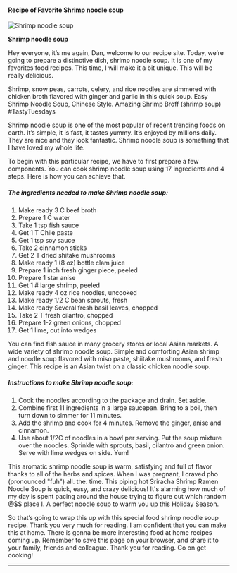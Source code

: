             

#### Recipe of Favorite Shrimp noodle soup

![Shrimp noodle soup](https://img-global.cpcdn.com/recipes/e0851ba7acb61106/751x532cq70/shrimp-noodle-soup-recipe-main-photo.jpg)

**Shrimp noodle soup**

Hey everyone, it’s me again, Dan, welcome to our recipe site. Today, we’re going to prepare a distinctive dish, shrimp noodle soup. It is one of my favorites food recipes. This time, I will make it a bit unique. This will be really delicious.

Shrimp, snow peas, carrots, celery, and rice noodles are simmered with chicken broth flavored with ginger and garlic in this quick soup. Easy Shrimp Noodle Soup, Chinese Style. Amazing Shrimp Broff (shrimp soup) #TastyTuesdays

Shrimp noodle soup is one of the most popular of recent trending foods on earth. It’s simple, it is fast, it tastes yummy. It’s enjoyed by millions daily. They are nice and they look fantastic. Shrimp noodle soup is something that I have loved my whole life.

To begin with this particular recipe, we have to first prepare a few components. You can cook shrimp noodle soup using 17 ingredients and 4 steps. Here is how you can achieve that.

##### The ingredients needed to make Shrimp noodle soup:

1.  Make ready 3 C beef broth
2.  Prepare 1 C water
3.  Take 1 tsp fish sauce
4.  Get 1 T Chile paste
5.  Get 1 tsp soy sauce
6.  Take 2 cinnamon sticks
7.  Get 2 T dried shitake mushrooms
8.  Make ready 1 (8 oz) bottle clam juice
9.  Prepare 1 inch fresh ginger piece, peeled
10.  Prepare 1 star anise
11.  Get 1 # large shrimp, peeled
12.  Make ready 4 oz rice noodles, uncooked
13.  Make ready 1/2 C bean sprouts, fresh
14.  Make ready Several fresh basil leaves, chopped
15.  Take 2 T fresh cilantro, chopped
16.  Prepare 1-2 green onions, chopped
17.  Get 1 lime, cut into wedges

You can find fish sauce in many grocery stores or local Asian markets. A wide variety of shrimp noodle soup. Simple and comforting Asian shrimp and noodle soup flavored with miso paste, shiitake mushrooms, and fresh ginger. This recipe is an Asian twist on a classic chicken noodle soup.

##### Instructions to make Shrimp noodle soup:

1.  Cook the noodles according to the package and drain. Set aside.
2.  Combine first 11 ingredients in a large saucepan. Bring to a boil, then turn down to simmer for 11 minutes.
3.  Add the shrimp and cook for 4 minutes. Remove the ginger, anise and cinnamon.
4.  Use about 1/2C of noodles in a bowl per serving. Put the soup mixture over the noodles. Sprinkle with sprouts, basil, cilantro and green onion. Serve with lime wedges on side. Yum!

This aromatic shrimp noodle soup is warm, satisfying and full of flavor thanks to all of the herbs and spices. When I was pregnant, I craved pho (pronounced "fuh") all. the. time. This piping hot Sriracha Shrimp Ramen Noodle Soup is quick, easy, and crazy delicious! It's alarming how much of my day is spent pacing around the house trying to figure out which random @$$ place I. A perfect noodle soup to warm you up this Holiday Season.

So that’s going to wrap this up with this special food shrimp noodle soup recipe. Thank you very much for reading. I am confident that you can make this at home. There is gonna be more interesting food at home recipes coming up. Remember to save this page on your browser, and share it to your family, friends and colleague. Thank you for reading. Go on get cooking!

* * *